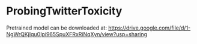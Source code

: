 # ProbingTwitterToxicity
Pretrained model can be downloaded at: https://drive.google.com/file/d/1-NgWrQKjIqu0Ipi965SpuXFRxRiNqXyn/view?usp=sharing

